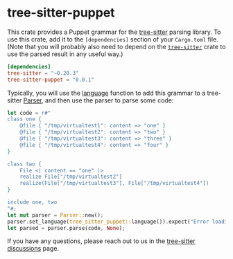 # tree-sitter-puppet

This crate provides a Puppet grammar for the [tree-sitter][] parsing library. To
use this crate, add it to the `[dependencies]` section of your `Cargo.toml`
file. (Note that you will probably also need to depend on the
[`tree-sitter`][tree-sitter crate] crate to use the parsed result in any useful
way.)

```toml
[dependencies]
tree-sitter = "~0.20.3"
tree-sitter-puppet = "0.0.1"
```

Typically, you will use the [language][language func] function to add this
grammar to a tree-sitter [Parser][], and then use the parser to parse some code:

```rust
let code = r#"
class one {
    @file { "/tmp/virtualtest1": content => "one" }
    @file { "/tmp/virtualtest2": content => "two" }
    @file { "/tmp/virtualtest3": content => "three" }
    @file { "/tmp/virtualtest4": content => "four" }
}

class two {
    File <| content == "one" |>
    realize File["/tmp/virtualtest2"]
    realize(File["/tmp/virtualtest3"], File["/tmp/virtualtest4"])
}

include one, two
"#;
let mut parser = Parser::new();
parser.set_language(tree_sitter_puppet::language()).expect("Error loading Puppet grammar");
let parsed = parser.parse(code, None);
```

If you have any questions, please reach out to us in the [tree-sitter
discussions] page.

[language func]: https://docs.rs/tree-sitter-puppet/*/tree_sitter_puppet/fn.language.html
[parser]: https://docs.rs/tree-sitter/*/tree_sitter/struct.Parser.html
[tree-sitter]: https://tree-sitter.github.io/
[tree-sitter crate]: https://crates.io/crates/tree-sitter
[tree-sitter discussions]: https://github.com/tree-sitter/tree-sitter/discussions
